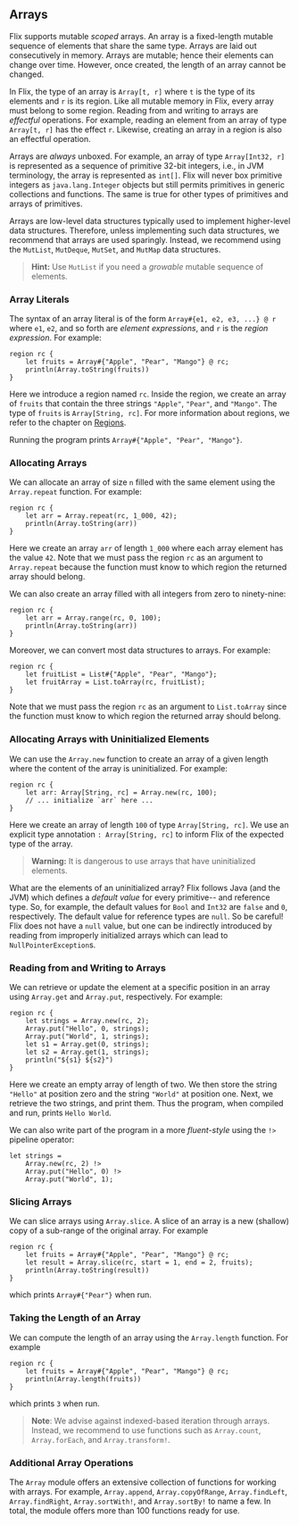 ## Arrays

Flix supports mutable _scoped_ arrays. An array is a fixed-length mutable
sequence of elements that share the same type. Arrays are laid out consecutively
in memory. Arrays are mutable; hence their elements can change over time.
However, once created, the length of an array cannot be changed.

In Flix, the type of an array is `Array[t, r]` where `t` is the type of its
elements and `r` is its region. Like all mutable memory in Flix, every array
must belong to some region. Reading from and writing to arrays are _effectful_
operations. For example, reading an element from an array of type `Array[t, r]`
has the effect `r`. Likewise, creating an array in a region is also an effectful
operation. 

Arrays are _always_ unboxed. For example, an array of type `Array[Int32, r]` is
represented as a sequence of primitive 32-bit integers, i.e., in JVM
terminology, the array is represented as `int[]`. Flix will never box primitive
integers as `java.lang.Integer` objects but still permits primitives in generic
collections and functions. The same is true for other types of primitives and
arrays of primitives. 

Arrays are low-level data structures typically used to implement higher-level
data structures. Therefore, unless implementing such data structures, we
recommend that arrays are used sparingly. Instead, we recommend using the
`MutList`, `MutDeque`, `MutSet`, and `MutMap` data structures.

> **Hint:** Use `MutList` if you need a _growable_ mutable sequence of elements.

### Array Literals

The syntax of an array literal is of the form `Array#{e1, e2, e3, ...} @ r`
where `e1`, `e2`, and so forth are _element expressions_, and `r` is the _region
expression_. For example:

```flix
region rc {
    let fruits = Array#{"Apple", "Pear", "Mango"} @ rc;
    println(Array.toString(fruits))
}
```

Here we introduce a region named `rc`. Inside the region, we create an array of
`fruits` that contain the three strings `"Apple"`, `"Pear"`, and `"Mango"`. The
type of `fruits` is `Array[String, rc]`. For more information about regions, we
refer to the chapter on [Regions](regions.md).

Running the program prints `Array#{"Apple", "Pear", "Mango"}`.

### Allocating Arrays

We can allocate an array of size `n` filled with the same element using the
`Array.repeat` function. For example: 

```flix
region rc {
    let arr = Array.repeat(rc, 1_000, 42);
    println(Array.toString(arr))
}
```

Here we create an array `arr` of length `1_000` where each array element has the
value `42`. Note that we must pass the region `rc` as an argument to
`Array.repeat` because the function must know to which region the returned array
should belong.

We can also create an array filled with all integers from zero to ninety-nine:

```flix
region rc {
    let arr = Array.range(rc, 0, 100);
    println(Array.toString(arr))
}
```

Moreover, we can convert most data structures to arrays. For example:

```flix
region rc {
    let fruitList = List#{"Apple", "Pear", "Mango"};
    let fruitArray = List.toArray(rc, fruitList);
}
```

Note that we must pass the region `rc` as an argument to `List.toArray` since
the function must know to which region the returned array should belong.

### Allocating Arrays with Uninitialized Elements

We can use the `Array.new` function to create an array of a given length where
the content of the array is uninitialized. For example:

```flix
region rc {
    let arr: Array[String, rc] = Array.new(rc, 100);
    // ... initialize `arr` here ...
}
```

Here we create an array of length `100` of type `Array[String, rc]`. We use an
explicit type annotation `: Array[String, rc]` to inform Flix of the expected
type of the array.

> **Warning:** It is dangerous to use arrays that have uninitialized elements. 

What are the elements of an uninitialized array? Flix follows Java (and the JVM)
which defines a _default value_ for every primitive-- and reference type. So,
for example, the default values for `Bool` and `Int32` are `false` and `0`,
respectively. The default value for reference types are `null`. So be careful!
Flix does not have a `null` value, but one can be indirectly introduced by
reading from improperly initialized arrays which can lead to
`NullPointerException`s. 

### Reading from and Writing to Arrays

We can retrieve or update the element at a specific position in an array using
`Array.get` and `Array.put`, respectively. For example: 

```flix
region rc {
    let strings = Array.new(rc, 2);
    Array.put("Hello", 0, strings);
    Array.put("World", 1, strings);
    let s1 = Array.get(0, strings);
    let s2 = Array.get(1, strings);
    println("${s1} ${s2}")
}
```

Here we create an empty array of length of two. We then store the string
`"Hello"` at position zero and the string `"World"` at position one. Next, we
retrieve the two strings, and print them. Thus the program, when compiled and
run, prints `Hello World`. 

We can also write part of the program in a more _fluent-style_ using the `!>`
pipeline operator: 

```flix
let strings = 
    Array.new(rc, 2) !>
    Array.put("Hello", 0) !>
    Array.put("World", 1);
```

### Slicing Arrays

We can slice arrays using `Array.slice`. A slice of an array is a new (shallow)
copy of a sub-range of the original array. For example

```flix
region rc {
    let fruits = Array#{"Apple", "Pear", "Mango"} @ rc;
    let result = Array.slice(rc, start = 1, end = 2, fruits);
    println(Array.toString(result))
}
```

which prints `Array#{"Pear"}` when run.

### Taking the Length of an Array

We can compute the length of an array using the `Array.length` function. For
example

```flix
region rc {
    let fruits = Array#{"Apple", "Pear", "Mango"} @ rc;
    println(Array.length(fruits))
}
```

which prints `3` when run.

> **Note**: We advise against indexed-based iteration through arrays. Instead,
> we recommend to use functions such as `Array.count`, `Array.forEach`, and
> `Array.transform!`.

### Additional Array Operations

The `Array` module offers an extensive collection of functions for working with
arrays. For example, `Array.append`, `Array.copyOfRange`, `Array.findLeft`,
`Array.findRight`, `Array.sortWith!`, and `Array.sortBy!` to name a few. In
total, the module offers more than 100 functions ready for use.
